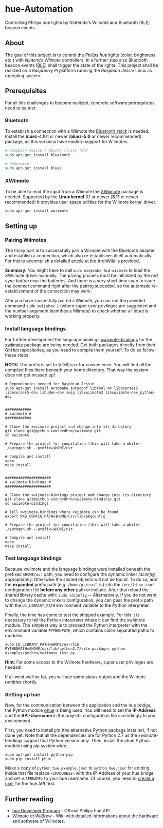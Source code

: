 hue-Automation
==============

Controlling Philips hue lights by Nintendo's Wiimote and Bluetooth (BLE) beacon
events.


About
-----

The goal of this project is to control the *Philips hue* lights (color,
brightness etc.) with *Nintendo Wiimote* controllers. In a further step also
Bluetooth beacon events ([BLE][0]) shall trigger the state of the lights. This
project shall be realized on a *Raspberry Pi* platform running the *Raspbian
Jessie* Linux as operating system.


Prerequisites
-------------

For all this challenges to become realized, concrete software prerequisites need
to be met.


### Bluetooth ###

To establish a connection with a Wiimote the [Bluetooth stack][3] is needed.
Install the **bluez**-4.101 or newer (**bluez-5.0** or newer recommended)
package, as this versions have modern support for Wiimotes.

```bash
# Raspbian Jessie / Ubuntu Trusty Tahr
sudo apt-get install bluetooth

# Otherwise
sudo apt-get install bluez
```


### XWiimote ###

To be able to read the input from a Wiimote the [XWiimote][1] package is needed.
Supported by the **Linux kernel** 3.1 or newer (**3.11** or newer recommended)
it provides user space utilities for the Wiimote kernel driver.

```bash
sudo apt-get install xwiimote
```


Setting up
----------

### Pairing Wiimotes ###

The tricky part is to successfully pair a Wiimote with the Bluetooth adapter and
establish a connection, which also re-establishes itself automatically. For this
to accomplish a detailed [article at the ArchWiki][2] is provided.

**Summary:** You might have to call `sudo modprobe hid-wiimote` to load the
XWiimote driver manually. The pairing process must be initialized by the *red
sync button* near the batteries. And there is a very short time span to issue
the *connect* command right after the pairing succeded, so the automatic
re-establishment of the connection may work.

Afer you have succesfully paired a Wiimote, you can run the provided command
`sudo xwiishow 1` (where super user privileges are suggested and the number
argument identifies a Wiimote) to check whether all input is working properly.


### Install language bindings ###

For further development the language bindings [xwiimote-bindings][5] for the
[xwiimote][4] package are being needed. Get both packages directly from their
GitHub repositories, as you need to compile them yourself. To do so follow these
steps:

**NOTE:** The prefix is set to `$HOME/usr` for convenience. You will find all
the compiled files there beneath your home directory. That way the system does
not get messed up!

```
# Dependencies needed for Raspbian Jessie
sudo apt-get install automake autoconf libtool m4 libncurses5 libncurses5-dev libudev-dev swig libxwiimote2 libxwiimote-dev python-dev


############
# xwiimote #
############

# Clone the xwiimote project and change into its directory
git clone git@github.com:dvdhrm/xwiimote.git
cd xwiimote

# Prepare the project for compilation (this will take a while)
./autogen.sh --prefix=$HOME/usr

# Compile and install
make
make install


#####################
# xwiimote-bindings #
#####################

# Clone the xwiimote-bindings project and change into its directory
git clone git@github.com:dvdhrm/xwiimote-bindings.git
cd xwiimote-bindings

# Tell xwiimote-bindings where xwiimote can be found
export PKG_CONFIG_PATH=$HOME/usr/lib/pkgconfig

# Prepare the project for compilation (this will take a while)
./autogen.sh --prefix=$HOME/usr

# Compile and install
make
make install
```


### Test language bindings ###

Because xwiimote and the language bindings were installed beneath the prefixed
`$HOME/usr` path, you need to configure the dynamic linker *ldconfig*
appropriately. Otherwise the shared objects will not be found. To do so, add the
**expanded** prefix path (e.g. `/home/pi/usr/lib`) into the `/etc/ld.so.conf`
configuration file **before any other** path or include. After that reload the
shared library cache with: `sudo ldconfig` -- Alternatively, if you do not want
to change the dynamic linkers configuration, you can pass the prefix path with
the `LD_LIBRARY_PATH` environment variable to the Python interpreter.

Finally, the time has come to test the shipped example. For this it is necessary
to tell the Python interpreter where it can find the xwiimote module. The
simplest way is to preceed the Python interpreter with the environment variable
`PYTHONPATH`, which contains colon separated paths to modules.

```
sudo LD_LIBRARY_PATH=$HOME/usr/lib PYTHONPATH=$HOME/usr/lib/python2.7/site-packages python examples/python/xwiimote_test.py
```

**Hint:** For some access to the Wiimote hardware, super user privileges are
needed!

If all went well so far, you will see some status output and the Wiimote rumbles
shortly.


### Setting up hue ###

Now, for the communication between the application and the hue bridge, the
Python module [phue][6] is being used. You will need to set the **IP-Address**
and the **API-Username** in the projects configuration file accordingly to your
environment.

First, you need to install *pip* (the alternative Python package installer), if
not done yet. Note that all the dependencies are for Python 2.7 as the
xwiimote-bindings support that Python version only. Then, install the phue
Python module using pip system wide.

```
sudo apt-get install python-pip
sudo pip install phue
```

Make a copy of `python_hue.example.json` to `python_hue.json` for editting.
Inside that file replace `<IPADDRESS>` with the IP-Address of your hue bridge
and set `<USERNAME>` to your hue username. Of course, you need to [create a user][7]
for the hue API first.


Further reading
---------------

* [hue Developer Program](http://www.developers.meethue.com/) - Official Philips
hue API.
* [Wiimote](http://wiibrew.org/wiki/Wiimote) *at WiiBrew* - Wiki with detailed
informations about the hardware and software of Wiimotes.

[0]:  https://en.wikipedia.org/wiki/Bluetooth_low_energy  "Bluetooth Low Energy"
[1]:  https://dvdhrm.github.io/xwiimote/  "Linux kernel driver for Wiimotes"
[2]:  https://wiki.archlinux.org/index.php/XWiimote "Usage of XWiimote"
[3]:  http://www.bluez.org/ "Official Linux Bluetooth protocol stack"
[4]:  https://github.com/dvdhrm/xwiimote  "Open Source Nintendo Wii Remote Linux Device Driver"
[5]:  https://github.com/dvdhrm/xwiimote-bindings "Language bindings for the xwiimote package"
[6]:  https://github.com/studioimaginaire/phue  "A Python library for the Philips Hue system"
[7]:  http://www.developers.meethue.com/documentation/configuration-api#71_create_user  "Configuration API > Create user"
